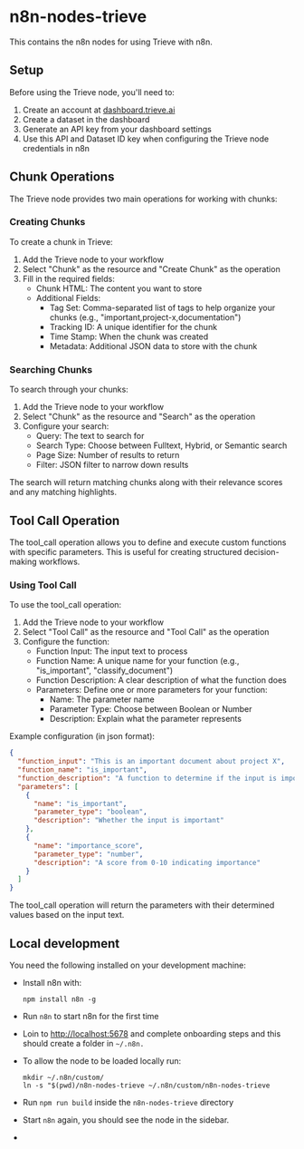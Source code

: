# n8n-nodes-trieve

This contains the n8n nodes for using Trieve with n8n.

## Setup

Before using the Trieve node, you'll need to:

1. Create an account at [dashboard.trieve.ai](https://dashboard.trieve.ai)
2. Create a dataset in the dashboard
3. Generate an API key from your dashboard settings
4. Use this API and Dataset ID key when configuring the Trieve node credentials in n8n

## Chunk Operations

The Trieve node provides two main operations for working with chunks:

### Creating Chunks

To create a chunk in Trieve:

1. Add the Trieve node to your workflow
2. Select "Chunk" as the resource and "Create Chunk" as the operation
3. Fill in the required fields:
   - Chunk HTML: The content you want to store
   - Additional Fields:
     - Tag Set: Comma-separated list of tags to help organize your chunks (e.g., "important,project-x,documentation")
     - Tracking ID: A unique identifier for the chunk
     - Time Stamp: When the chunk was created
     - Metadata: Additional JSON data to store with the chunk

### Searching Chunks

To search through your chunks:

1. Add the Trieve node to your workflow
2. Select "Chunk" as the resource and "Search" as the operation
3. Configure your search:
   - Query: The text to search for
   - Search Type: Choose between Fulltext, Hybrid, or Semantic search
   - Page Size: Number of results to return
   - Filter: JSON filter to narrow down results

The search will return matching chunks along with their relevance scores and any matching highlights.

## Tool Call Operation

The tool_call operation allows you to define and execute custom functions with specific parameters. This is useful for creating structured decision-making workflows.

### Using Tool Call

To use the tool_call operation:

1. Add the Trieve node to your workflow
2. Select "Tool Call" as the resource and "Tool Call" as the operation
3. Configure the function:
   - Function Input: The input text to process
   - Function Name: A unique name for your function (e.g., "is_important", "classify_document")
   - Function Description: A clear description of what the function does
   - Parameters: Define one or more parameters for your function:
     - Name: The parameter name
     - Parameter Type: Choose between Boolean or Number
     - Description: Explain what the parameter represents

Example configuration (in json format):
```json
{
  "function_input": "This is an important document about project X",
  "function_name": "is_important",
  "function_description": "A function to determine if the input is important",
  "parameters": [
    {
      "name": "is_important",
      "parameter_type": "boolean",
      "description": "Whether the input is important"
    },
    {
      "name": "importance_score",
      "parameter_type": "number",
      "description": "A score from 0-10 indicating importance"
    }
  ]
}
```

The tool_call operation will return the parameters with their determined values based on the input text.

## Local development

You need the following installed on your development machine:

- Install n8n with:
  ```
  npm install n8n -g
  ```
- Run `n8n` to start n8n for the first time
- Loin to [http://localhost:5678](http://localhost:5678) and complete onboarding steps and this should create a folder in `~/.n8n.`
- To allow the node to be loaded locally run:

   ```
   mkdir ~/.n8n/custom/
   ln -s "$(pwd)/n8n-nodes-trieve ~/.n8n/custom/n8n-nodes-trieve
   ```

- Run `npm run build` inside the `n8n-nodes-trieve` directory
- Start `n8n` again, you should see the node in the sidebar.
- 
